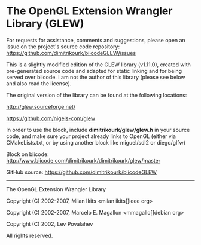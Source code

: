The OpenGL Extension Wrangler Library (GLEW)
============================================

For requests for assistance, comments and suggestions, please open an issue on the project's source code repository: https://github.com/dimitrikourk/biicodeGLEW/issues

This is a slightly modified edition of the GLEW library (v1.11.0), created with pre-generated source code and adapted for static linking and for being served over biicode. I am not the author of this library (please see below and also read the license).

The original version of the library can be found at the following locations:

http://glew.sourceforge.net/

https://github.com/nigels-com/glew

In order to use the block, include **dimitrikourk/glew/glew.h** in your source code, and make sure your project already links to OpenGL (either via CMakeLists.txt, or by using another block like miguel/sdl2 or diego/glfw)

Block on biicode: http://www.biicode.com/dimitrikourk/dimitrikourk/glew/master

GitHub source: https://github.com/dimitrikourk/biicodeGLEW

---

The OpenGL Extension Wrangler Library

Copyright (C) 2002-2007, Milan Ikits <milan ikits[]ieee org>

Copyright (C) 2002-2007, Marcelo E. Magallon <mmagallo[]debian org>

Copyright (C) 2002, Lev Povalahev

All rights reserved.

